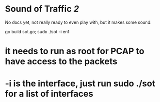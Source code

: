 # Sound of Traffic _2_

No docs yet, not really ready to even play with, but it makes some sound.

   go build sot.go; sudo ./sot -i en1 
   # it needs to run as root for PCAP to have access to the packets
   # -i is the interface, just run sudo ./sot for a list of interfaces
